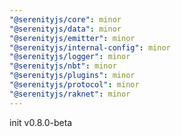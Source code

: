 ```yaml
---
"@serenityjs/core": minor
"@serenityjs/data": minor
"@serenityjs/emitter": minor
"@serenityjs/internal-config": minor
"@serenityjs/logger": minor
"@serenityjs/nbt": minor
"@serenityjs/plugins": minor
"@serenityjs/protocol": minor
"@serenityjs/raknet": minor
---
```


init v0.8.0-beta
